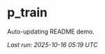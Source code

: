 # p_train

Auto-updating README demo.

<!--START_SECTION:status-->
_Last run: 2025-10-16 05:19 UTC_
<!--END_SECTION:status-->







































































































































































































































































































































































































































































































































































































































































































































































































































































































































































































































































































































































































































































































































